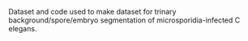 Dataset and code used to make dataset for trinary background/spore/embryo segmentation of microsporidia-infected C elegans.
